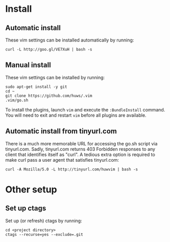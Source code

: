 # Install
## Automatic install
These vim settings can be installed automatically by running:

    curl -L http://goo.gl/VE7XuH | bash -s

## Manual install
These vim settings can be installed by running:

    sudo apt-get install -y git
    cd ~
    git clone https://github.com/huws/.vim
    .vim/go.sh

To install the plugins, launch `vim` and execute the `:BundleInstall` command.
You will need to exit and restart `vim` before all plugins are available.

## Automatic install from tinyurl.com
There is a much more memorable URL for accessing the go.sh script via 
tinyurl.com.  Sadly, tinyurl.com returns 403 Forbidden responses to any client
that identifies itself as "curl".  A tedious extra option is required to make
curl pass a user agent that satisfies tinyurl.com:

    curl -A Mozilla/5.0 -L http://tinyurl.com/huwvim | bash -s

# Other setup
## Set up ctags
Set up (or refresh) ctags by running:

    cd <project directory>
    ctags --recurse=yes --exclude=.git

